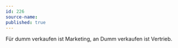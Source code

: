 ```yaml
---
id: 226
source-name: 
published: true
---
```


Für dumm verkaufen ist Marketing, an Dumm verkaufen ist Vertrieb.
